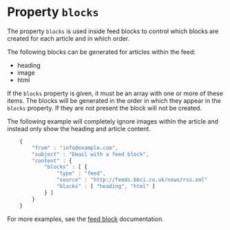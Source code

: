# Property `blocks`

The property `blocks` is used inside feed blocks to control which blocks
are created for each article and in which order.

The following blocks can be generated for articles within the feed:

- heading
- image
- html

If the `blocks` property is given, it must be an array with one or
more of these items. The blocks will be generated in the order in
which they appear in the `blocks` property. If they are not present
the block will not be created.

The following example will completely ignore images within the
article and instead only show the heading and article content.


````javascript
    {
        "from" : "info@example.com",
        "subject" : "Email with a feed block",
        "content" : {
            "blocks" : [ {
                "type" : "feed",
                "source" : "http://feeds.bbci.co.uk/news/rss.xml"
                "blocks" : [ "heading", "html" ]
            } ]
        }
    }
````


For more examples, see the [feed block](/copernica-docs:ResponsiveEmail/json/block-feed) documentation.
